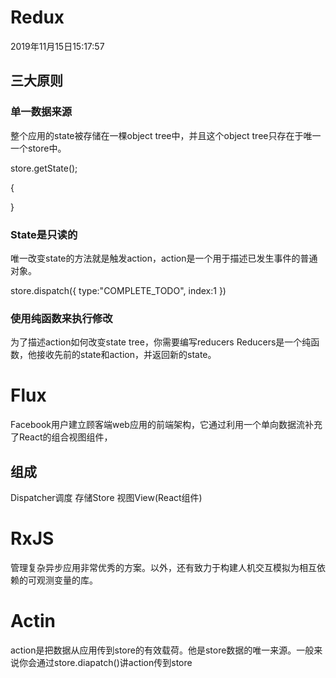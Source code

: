 # Redux

2019年11月15日15:17:57

## 三大原则

### 单一数据来源
整个应用的state被存储在一棵object tree中，并且这个object tree只存在于唯一一个store中。

store.getState();

<!-- 输出 -->
{

}


### State是只读的
唯一改变state的方法就是触发action，action是一个用于描述已发生事件的普通对象。

store.dispatch({
    type:"COMPLETE_TODO",
    index:1
})


### 使用纯函数来执行修改
为了描述action如何改变state tree，你需要编写reducers
Reducers是一个纯函数，他接收先前的state和action，并返回新的state。







# Flux 
Facebook用户建立顾客端web应用的前端架构，它通过利用一个单向数据流补充了React的组合视图组件，
## 组成
Dispatcher调度
存储Store
视图View(React组件)

# RxJS

管理复杂异步应用非常优秀的方案。以外，还有致力于构建人机交互模拟为相互依赖的可观测变量的库。




# Actin

action是把数据从应用传到store的有效载荷。他是store数据的唯一来源。一般来说你会通过store.diapatch()讲action传到store


